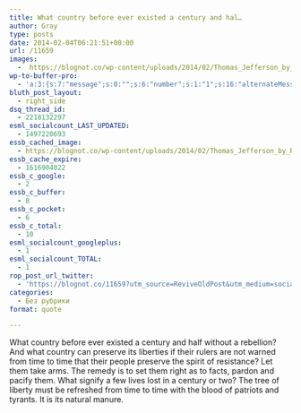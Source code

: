 ```yaml
---
title: What country before ever existed a century and hal…
author: Gray
type: posts
date: 2014-02-04T06:21:51+00:00
url: /11659
images:
  -  https://blognot.co/wp-content/uploads/2014/02/Thomas_Jefferson_by_Rembrandt_Peale_1800.jpg
wp-to-buffer-pro:
  - 'a:3:{s:7:"message";s:0:"";s:6:"number";s:1:"1";s:16:"alternateMessage";s:0:"";}'
bluth_post_layout:
  - right_side
dsq_thread_id:
  - 2218132297
esml_socialcount_LAST_UPDATED:
  - 1497220693
essb_cached_image:
  - https://blognot.co/wp-content/uploads/2014/02/Thomas_Jefferson_by_Rembrandt_Peale_1800.jpg
essb_cache_expire:
  - 1616904022
essb_c_google:
  - 2
essb_c_buffer:
  - 8
essb_c_pocket:
  - 6
essb_c_total:
  - 10
esml_socialcount_googleplus:
  - 1
esml_socialcount_TOTAL:
  - 1
rop_post_url_twitter:
  - 'https://blognot.co/11659?utm_source=ReviveOldPost&utm_medium=social&utm_campaign=ReviveOldPost'
categories:
  - Без рубрики
format: quote

---
```








What country before ever existed a century and half without a rebellion? And what country can preserve its liberties if their rulers are not warned from time to time that their people preserve the spirit of resistance? Let them take arms. The remedy is to set them right as to facts, pardon and pacify them. What signify a few lives lost in a century or two? The tree of liberty must be refreshed from time to time with the blood of patriots and tyrants. It is its natural manure.